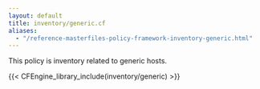 ```yaml
---
layout: default
title: inventory/generic.cf
aliases:
  - "/reference-masterfiles-policy-framework-inventory-generic.html"
---
```


This policy is inventory related to generic hosts.

{{< CFEngine_library_include(inventory/generic) >}}
